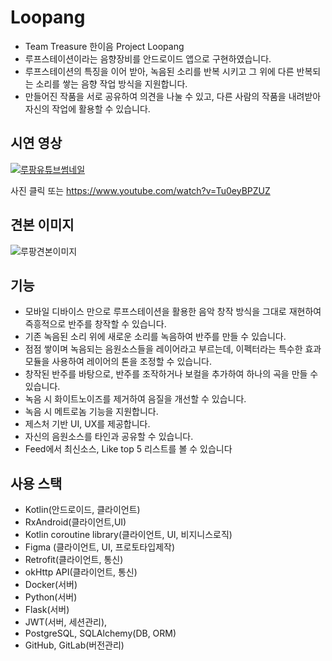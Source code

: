 # Loopang
- Team Treasure 한이음 Project Loopang
- 루프스테이션이라는 음향장비를 안드로이드 앱으로 구현하였습니다. 
- 루프스테이션의 특징을 이어 받아, 녹음된 소리를 반복 시키고 그 위에 다른 반복되는 소리를 쌓는 음향 작업 방식을 지원합니다. 
- 만들어진 작품을 서로 공유하여 의견을 나눌 수 있고, 다른 사람의 작품을 내려받아 자신의 작업에 활용할 수 있습니다.

## 시연 영상
[![루팡유튜브썸네일](https://img.youtube.com/vi/Tu0eyBPZUZg/0.jpg)](https://www.youtube.com/watch?v=Tu0eyBPZUZg)

사진 클릭 또는 https://www.youtube.com/watch?v=Tu0eyBPZUZ

## 견본 이미지
![루팡견본이미지](https://meeta.io:3000/static/user/0pkoxcp9o8fd.png)

## 기능
- 모바일 디바이스 만으로 루프스테이션을 활용한 음악 창작 방식을 그대로 재현하여 즉흥적으로 반주를 창작할 수 있습니다.
- 기존 녹음된 소리 위에 새로운 소리를 녹음하여 반주를 만들 수 있습니다.
- 점점 쌓이며 녹음되는 음원소스들을 레이어라고 부르는데, 이펙터라는 특수한 효과 모듈을 사용하여 레이어의 톤을 조정할 수 있습니다.
- 창작된 반주를 바탕으로, 반주를 조작하거나 보컬을 추가하여 하나의 곡을 만들 수 있습니다.
- 녹음 시 화이트노이즈를 제거하여 음질을 개선할 수 있습니다.
- 녹음 시 메트로놈 기능을 지원합니다.
- 제스처 기반 UI, UX를 제공합니다.
- 자신의 음원소스를 타인과 공유할 수 있습니다.
- Feed에서 최신소스, Like top 5 리스트를 볼 수 있습니다

## 사용 스택
- Kotlin(안드로이드, 클라이언트)
- RxAndroid(클라이언트,UI)
- Kotlin coroutine library(클라이언트, UI, 비지니스로직)
- Figma (클라이언트, UI, 프로토타입제작)
- Retrofit(클라이언트, 통신)
- okHttp API(클라이언트, 통신)
- Docker(서버)
- Python(서버)
- Flask(서버)
- JWT(서버, 세션관리),
- PostgreSQL, SQLAlchemy(DB, ORM)
- GitHub, GitLab(버전관리)


